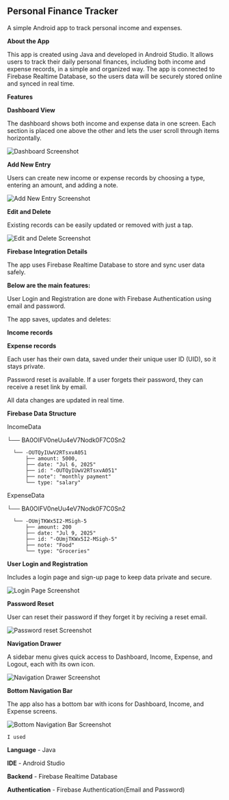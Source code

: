  ##   Personal Finance Tracker
         
A simple Android app to track personal income and expenses.

**About the App**
  
This app is created using Java and developed in Android Studio. It allows users to track their daily personal finances, including both income and expense records, in a simple and organized way.
The app is connected to Firebase Realtime Database, so the users data will be securely stored online and synced in real time.
  
 **Features**
    
  **Dashboard View**

The dashboard shows both income and expense data in one screen. Each section is placed one above the other and lets the user scroll through items horizontally.

![Dashboard Screenshot](screenshots/Dashboard.png)


  
  **Add New Entry**
  
Users can create new income or expense records by choosing a type, entering an amount, and adding a note.

![Add New Entry Screenshot](screenshots/add.png)



   **Edit and Delete**
   
Existing records can be easily updated or removed with just a tap.

![Edit and Delete Screenshot](screenshots/update%20and%20delete.png)

   **Firebase Integration Details**
   
The app uses Firebase Realtime Database to store and sync user data safely.

   **Below are the main features:**

User Login and Registration are done with Firebase Authentication using email and password.

The app saves, updates and deletes:

   **Income records**
    
   **Expense records**

Each user has their own data, saved under their unique user ID (UID), so it stays private.

Password reset is available. If a user forgets their password, they can receive a reset link by email.

All data changes are updated in real time.


**Firebase Data Structure**

IncomeData  

 └── BA0OIFV0neUu4eV7Nodk0F7C0Sn2  
 
      └── -OUTQyIUwV2RTsxvA051    
          ├── amount: 5000,      
          ├── date: "Jul 6, 2025"      
          ├── id: "-OUTQyIUwV2RTsxvA051"    
          ├── note": "monthly payment"     
          └── type: "salary"    


ExpenseData    

 └── BA0OIFV0neUu4eV7Nodk0F7C0Sn2   
 
      └── -OUmjTKWx5I2-MSigh-5   
          ├── amount: 200    
          ├── date: "Jul 9, 2025"  
          ├── id: "-OUmjTKWx5I2-MSigh-5"   
          ├── note: "Food"   
          └── type: "Groceries"  
          
  **User Login and Registration** 
  

Includes a login page and sign-up page to keep data private and secure.


![Login Page Screenshot](screenshots/login.png)



  **Password Reset**  
  
User can reset their password if they forget it by reciving a reset email.


![Password reset Screenshot](screenshots/reset.png)


  **Navigation Drawer**
  
A sidebar menu gives quick access to Dashboard, Income, Expense, and Logout, each with its own icon.

![Navigation Drawer Screenshot](screenshots/Navigation%20Drawer.png)


 **Bottom Navigation Bar**
 
The app also has a bottom bar with icons for Dashboard, Income, and Expense screens.


![Bottom Navigation Bar Screenshot](screenshots/Bottom%20Navigation%20Bar.png)


    I used
    
  **Language** - Java
  
  **IDE** - Android Studio
  
  **Backend** - Firebase Realtime Database

  **Authentication** - Firebase Authentication(Email and Password)
